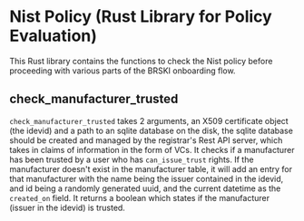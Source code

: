 # Nist Policy (Rust Library for Policy Evaluation)

This Rust library contains the functions to check the Nist policy before proceeding with various parts of the BRSKI onboarding flow.

## check_manufacturer_trusted

`check_manufacturer_trusted` takes 2 arguments, an X509 certificate object (the idevid) and a path to an sqlite database on the disk, the sqlite database should be created and managed by the registrar's Rest API server, which takes in claims of information in the form of VCs. It checks if a manufacturer has been trusted by a user who has `can_issue_trust` rights. If the manufacturer doesn't exist in the manufacturer table, it will add an entry for that manufacturer with the name being the issuer contained in the idevid, and id being a randomly generated uuid, and the current datetime as the `created_on` field. It returns a boolean which states if the manufacturer (issuer in the idevid) is trusted. 